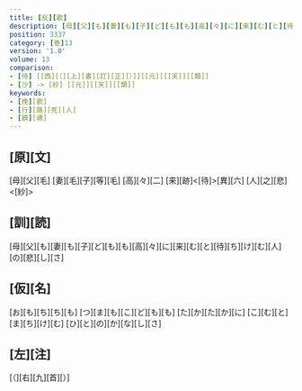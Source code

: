 ```yaml
---
title: [反][歌]
description: [母][父][も][妻][も][子][ど][も][も][高][々][に][来][む][と][待][ち][け][む][人][の][悲][し][さ]
position: 3337
category: [巻]13
version: '1.0'
volume: 13
comparison:
- [待] [[西][（][上][書][訂][正][）]][[元]][[天]][[類]]
- [沙] -> [紗] [[元]][[天]][[類]]
keywords:
- [挽][歌]
- [行][路][死][人]
- [鎮][魂]
---
```


## [原][文]

[母][父][毛] [妻][毛][子][等][毛] [高][々][二] [来][跡]<[待]>[異][六] [人][之][悲]<[紗]>

## [訓][読]

[母][父][も][妻][も][子][ど][も][も][高][々][に][来][む][と][待][ち][け][む][人][の][悲][し][さ]

## [仮][名]

[お][も][ち][ち][も] [つ][ま][も][こ][ど][も][も] [た][か][た][か][に] [こ][む][と][ま][ち][け][む] [ひ][と][の][か][な][し][さ]

## [左][注]

[（][右][九][首][）]
